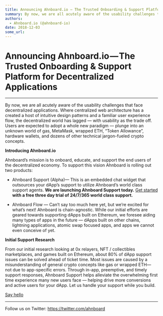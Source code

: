 ```yaml
---
title: Announcing Ahnboard.io — The Trusted Onboarding & Support Platform for Decentralized Applications
summary: By now, we are all acutely aware of the usability challenges that face decentralized applications. Where centralized web architecture has a created a host of intuitive design patterns and a familiar user experience flow, the decentralized world has lagged — with usability as the trade off. Users are expected to adopt a whole new paradigm — plunge into an unknown world of gas, MetaMask, wrapped ETH, “Token Allowance”, hardware wallets, and dozens of other technical jargon-fueled crypto concepts.
authors:
  - Ahnboard.io (@ahnboard-io)
date: 2018-12-03
some_url: 
---
```


# Announcing Ahnboard.io — The Trusted Onboarding & Support Platform for Decentralized Applications



----

By now, we are all acutely aware of the usability challenges that face decentralized applications.
Where centralized web architecture has a created a host of intuitive design patterns and a familiar user experience flow, the decentralized world has lagged — with usability as the trade off.
Users are expected to adopt a whole new paradigm — plunge into an unknown world of gas, MetaMask, wrapped ETH, “Token Allowance”, hardware wallets, and dozens of other technical jargon-fueled crypto concepts.
 
**Introducing Ahnboard.io**
 
Ahnboard’s mission is to onboard, educate, and support the end users of the decentralized economy.
To support this vision Ahnboard is rolling out two products:



 * Ahnboard Support (Alpha)— This is an embedded chat widget that outsources your dApp’s support to utilize Ahnboard’s world class support agents. **We are launching Ahnboard Support today.**  [Get started](mailto:alex@ahnboard.io?subject=Hello)  **with a free three day trial of 24/7/365 world class support.** 

 * Ahnboard Flow — Can’t say too much here yet, but we’re excited for what’s next!
Ahnboard is chain-agnostic. While our initial efforts are geared towards supporting dApps built on Ethereum, we foresee aiding many types of apps in the future — dApps built on other chains, lightning applications, atomic swap focused apps, and apps we cannot even conceive of yet.
 
**Initial Support Research**
 
From our initial research looking at 0x relayers, NFT / collectibles marketplaces, and games built on Ethereum, about 80% of dApp support issues can be solved ahead of ticket time.
Most issues are caused by a misunderstanding of general crypto concepts like gas or wrapped ETH— not due to app-specific errors.
Through in-app, preemptive, and timely support responses, Ahnboard Support helps alleviate the overwhelming first time experience many new users face — helping drive more conversions and active users for your dApp.
Let us handle your support while you build.
 
[Say hello](mailto:alex@ahnboard.io?subject=Hello)

----

Follow us on Twitter:
https://twitter.com/ahnboard
